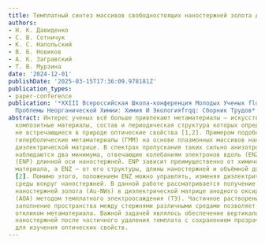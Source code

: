 ```yaml
---
title: Темплатный синтез массивов свободностоящих наностержней золота для задач фотоники
authors:
- Н. К. Давиденко
- С. В. Сотничук
- К. С. Напольский
- В. Б. Новиков
- А. К. Загравский
- Т. В. Мурзина
date: '2024-12-01'
publishDate: '2025-03-15T17:36:09.978181Z'
publication_types:
- paper-conference
publication: '*XXIII Всероссийская Школа-конференция Молодых Ученых flqqактуальные
  Проблемы Неорганической Химии: Химия И Экологияfrqq: Сборник Трудов*'
abstract: Интерес ученых всё больше привлекают метаматериалы – искусственно созданные
  композитные материалы, состав и периодическая структура которых определяют уникальные,
  не встречающиеся в природе оптические свойства [1,2]. Примером подобных систем служат
  гиперболические метаматериалы (ГММ) на основе плазмонных массивов наностержней в
  диэлектрической матрице. В спектрах пропускания таких сильно анизотропных структур
  наблюдаются два минимума, отвечающие колебаниям электронов вдоль (ENZ) и поперёк
  (ENP) длинной оси наностержней. ENP зависит преимущественно от химического состава
  материала, а ENZ – от его структуры, длины наностержней и объёмной доли металла
  [2]. Помимо этого, положением ENZ можно управлять, изменяя диэлектрическую проницаемость
  среды вокруг наностержней. В данной работе рассматривается получение ГММ на основе
  наностержней золота (Au-NWs) в диэлектрической матрице анодного оксида алюминия
  (АОА) методом темплатного электроосаждения (ТЭ). Частичное растворение матрицы и
  заполнение пространства между стержнями различными средами позволяет управлять оптическим
  откликом метаматериала. Важной задачей являлось обеспечение вертикального расположения
  наностержней после частичного удаления темплата с сохранением прозрачности образца
  для изучения оптических свойств.
---
```

